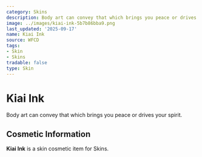 ```yaml
---
category: Skins
description: Body art can convey that which brings you peace or drives your spirit.
image: ../images/kiai-ink-5b7b86bba9.png
last_updated: '2025-09-17'
name: Kiai Ink
source: WFCD
tags:
- Skin
- Skins
tradable: false
type: Skin
---
```


# Kiai Ink

Body art can convey that which brings you peace or drives your spirit.

## Cosmetic Information

**Kiai Ink** is a skin cosmetic item for Skins.


